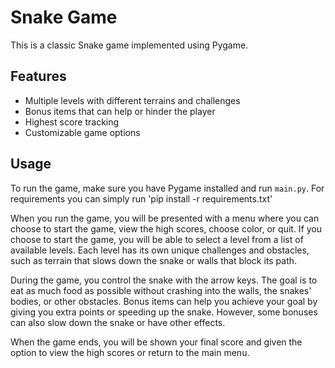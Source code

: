 # Snake Game

This is a classic Snake game implemented using Pygame.

## Features

* Multiple levels with different terrains and challenges
* Bonus items that can help or hinder the player
* Highest score tracking
* Customizable game options

## Usage

To run the game, make sure you have Pygame installed and run `main.py`.
For requirements you can simply run 'pip install -r requirements.txt'

When you run the game, you will be presented with a menu where you can choose to start the game, view the high scores, choose color, or quit. If you choose to start the game, you will be able to select a level from a list of available levels. Each level has its own unique challenges and obstacles, such as terrain that slows down the snake or walls that block its path.

During the game, you control the snake with the arrow keys. The goal is to eat as much food as possible without crashing into the walls, the snakes' bodies, or other obstacles. Bonus items can help you achieve your goal by giving you extra points or speeding up the snake. However, some bonuses can also slow down the snake or have other effects.

When the game ends, you will be shown your final score and given the option to view the high scores or return to the main menu.


